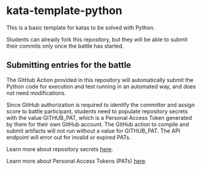 # kata-template-python

This is a basic template for katas to be solved with Python.

Students can already fork this repository, but they will be able to submit their commits only once the battle has started.

## Submitting entries for the battle

The GitHub Action provided in this repository will automatically submit the Python code for execution and test running in an automated way, and does not need modifications.

Since GitHub authorization is required to identify the committer and assign score to battle participant, students need to populate repository secrets with the value GITHUB_PAT, which is a Personal Access Token generated by them for their own GitHub account. The GitHub action to compile and submit artifacts will not run without a value for GITHUB_PAT. The API endpoint will error out for invalid or expired PATs.

Learn more about repository secrets [here](https://docs.github.com/en/actions/security-guides/using-secrets-in-github-actions).

Learn more about Personal Access Tokens (PATs) [here](https://docs.github.com/en/authentication/keeping-your-account-and-data-secure/managing-your-personal-access-tokens).